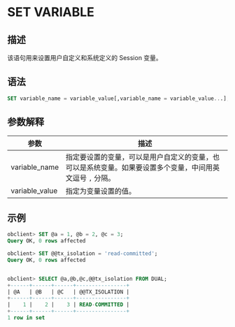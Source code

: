 # SET VARIABLE

## 描述

该语句用来设置用户自定义和系统定义的 Session 变量。

## 语法

```sql
SET variable_name = variable_value[,variable_name = variable_value...];
```

## 参数解释

|       参数       |                           描述                            |
|----------------|---------------------------------------------------------|
| variable_name  | 指定要设置的变量，可以是用户自定义的变量，也可以是系统变量。如果要设置多个变量，中间用英文逗号 `,` 分隔。 |
| variable_value | 指定为变量设置的值。                                              |

## 示例

```sql
obclient> SET @a = 1, @b = 2, @c = 3;
Query OK, 0 rows affected

obclient> SET @@tx_isolation = 'read-committed';
Query OK, 0 rows affected


obclient> SELECT @a,@b,@c,@@tx_isolation FROM DUAL;
+------+------+------+----------------+
| @A   | @B   | @C   | @@TX_ISOLATION |
+------+------+------+----------------+
|    1 |    2 |    3 | READ-COMMITTED |
+------+------+------+----------------+
1 row in set
```
